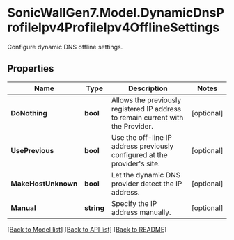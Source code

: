 # SonicWallGen7.Model.DynamicDnsProfileIpv4ProfileIpv4OfflineSettings
Configure dynamic DNS offline settings.

## Properties

Name | Type | Description | Notes
------------ | ------------- | ------------- | -------------
**DoNothing** | **bool** | Allows the previously registered IP address to remain current with the Provider. | [optional] 
**UsePrevious** | **bool** | Use the off-line IP address previously configured at the provider&#39;s site. | [optional] 
**MakeHostUnknown** | **bool** | Let the dynamic DNS provider detect the IP address. | [optional] 
**Manual** | **string** | Specify the IP address manually. | [optional] 

[[Back to Model list]](../README.md#documentation-for-models) [[Back to API list]](../README.md#documentation-for-api-endpoints) [[Back to README]](../README.md)

